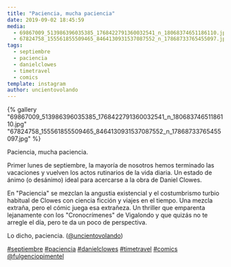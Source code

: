 ```yaml
---
title: "Paciencia, mucha paciencia"
date: 2019-09-02 18:45:59
media: 
  - 69867009_513986396035385_1768422791360032541_n_18068374651186110.jpg
  - 67824758_155561855509465_8464130931537087552_n_17868733765455097.jpg
tags: 
  - septiembre
  - paciencia
  - danielclowes
  - timetravel
  - comics
template: instagram
author: uncientovolando
---
```


{% gallery "69867009_513986396035385_1768422791360032541_n_18068374651186110.jpg" "67824758_155561855509465_8464130931537087552_n_17868733765455097.jpg" %}

Paciencia, mucha paciencia.

Primer lunes de septiembre, la mayoría de nosotros hemos terminado las vacaciones y vuelven los actos rutinarios de la vida diaria. Un estado de ánimo (o desánimo) ideal para acercarse a la obra de Daniel Clowes.

En "Paciencia" se mezclan la angustia existencial y el costumbrismo turbio habitual de Clowes con ciencia ficción y viajes en el tiempo. Una mezcla extraña, pero el cómic juega esa extrañeza. Un thriller que emparenta lejanamente con los "Cronocrímenes" de Vigalondo y que quizás no te arregle el día, pero te da un poco de perspectiva.

Lo dicho, paciencia. ([@uncientovolando](https://instagram.com/uncientovolando))

[#septiembre](/etiquetas/septiembre) [#paciencia](/etiquetas/paciencia) [#danielclowes](/etiquetas/danielclowes) [#timetravel](/etiquetas/timetravel) [#comics](/etiquetas/comics) [@fulgenciopimentel](https://instagram.com/fulgenciopimentel)

